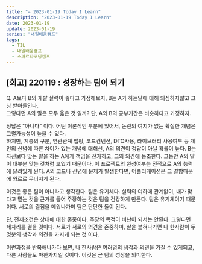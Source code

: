 ```yaml
---
title: "✏️ 2023-01-19 Today I Learn"
description: "2023-01-19 Today I Learn"
date: 2023-01-19
update: 2023-01-19
series: "내일배움캠프"
tags:
  - TIL
  - 내일배움캠프
  - 스파르타코딩캠프
---
```


## [회고] 220119 : 성장하는 팀이 되기

Q. A보다 B의 개발 실력이 좋다고 가정해보자, B는 A가 하는말에 대해 의심하지않고 그냥 받아들인다.  
그렇다면 A의 말은 모두 옮은 것 일까? 단, A와 B의 공부기간은 비슷하다고 가정하자.

정답은 "아니다" 이다. 어떤 이론적인 부분에 있어서, 논란의 여지가 없는 확실한 개념은 그럴가능성이 높을 수 있다.  
하지만, 계층의 구분, 연관관계 맵핑, 코드컨벤션, DTO사용, 라이브러리 사용여부 등 개인의 신념에 따른 차이가 있는 개념에 대해선, A의 의견이 정답이 아닐 확률이 높다.
B는 자신보다 맞는 말을 하는 A에게 책임을 전가하고, 그의 의견에 동조한다. 그동안 A의 말이 대부분 맞는 것처럼 보였기 때문이다. 이 프로젝트의 완성여부는 전적으로 A의 능력에 달려있게 된다. A의 코드나 신념에 문제가 발생한다면, 어플리케이션은 그 결함때문에 와르르 무너지게 된다.

이것은 좋은 팀이 아니라고 생각한다. 팀은 유기체다. 실력의 여하에 관계없이, 내가 맞다고 믿는 것을 근거를 들어 주장하는 것은 팀을 건강하게 만든다. 팀은 유기체이기 때문이다. 서로의 결점을 메워나가며 팀은 단단한 돌이 된다.

단, 전제조건은 상대에 대한 존중이다. 주장의 목적이 비난이 되서는 안된다. 그렇다면 제자리를 걸을 것이다.
서로가 서로의 의견을 존중하며, 살을 붙혀나가면 나 한사람이 두명분의 생각과 의견을 가지게 되는 것 이다.

이런과정을 반복해나가다 보면, 나 한사람은 여러명의 생각과 의견을 가질 수 있게되고, 다른 사람들도 마찬가지일 것이다.
이것은 곧 팀의 성장을 의미한다.
